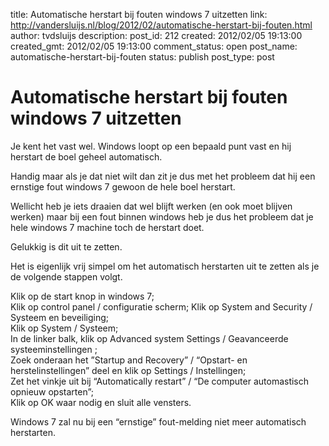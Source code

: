 title: Automatische herstart bij fouten windows 7 uitzetten
link: http://vandersluijs.nl/blog/2012/02/automatische-herstart-bij-fouten.html
author: tvdsluijs
description: 
post_id: 212
created: 2012/02/05 19:13:00
created_gmt: 2012/02/05 19:13:00
comment_status: open
post_name: automatische-herstart-bij-fouten
status: publish
post_type: post

# Automatische herstart bij fouten windows 7 uitzetten

Je kent het vast wel. Windows loopt op een bepaald punt vast en hij herstart de boel geheel automatisch.  
  
Handig maar als je dat niet wilt dan zit je dus met het probleem dat hij een ernstige fout windows 7 gewoon de hele boel herstart.  
  
Wellicht heb je iets draaien dat wel blijft werken (en ook moet blijven werken) maar bij een fout binnen windows heb je dus het probleem dat je hele windows 7 machine toch de herstart doet.  
  
Gelukkig is dit uit te zetten.  
  
Het is eigenlijk vrij simpel om het automatisch herstarten uit te zetten als je de volgende stappen volgt.  
  
Klik op de start knop in windows 7;   
Klik op control panel / configuratie scherm; Klik op System and Security / Systeem en beveiliging;   
Klik op System / Systeem;   
In de linker balk, klik op Advanced system Settings / Geavanceerde systeeminstellingen ;   
Zoek onderaan het ”Startup and Recovery” / “Opstart- en herstelinstellingen” deel en klik op Settings / Instellingen;   
Zet het vinkje uit bij “Automatically restart” / “De computer automastisch opnieuw opstarten”;   
Klik op OK waar nodig en sluit alle vensters.  
  
Windows 7 zal nu bij een “ernstige” fout-melding niet meer automatisch herstarten.